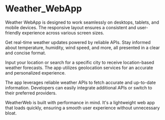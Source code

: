 # Weather_WebApp

Weather WebApp is designed to work seamlessly on desktops, tablets, and mobile devices. The responsive layout ensures a consistent and user-friendly experience across various screen sizes.

 Get real-time weather updates powered by reliable APIs. Stay informed about temperature, humidity, wind speed, and more, all presented in a clear and concise format.
 
 Input your location or search for a specific city to receive location-based weather forecasts. The app utilizes geolocation services for an accurate and personalized experience.
 
The app leverages reliable weather APIs to fetch accurate and up-to-date information. Developers can easily integrate additional APIs or switch to their preferred providers.

WeatherWeb is built with performance in mind. It's a lightweight web app that loads quickly, ensuring a smooth user experience without unnecessary bloat.
